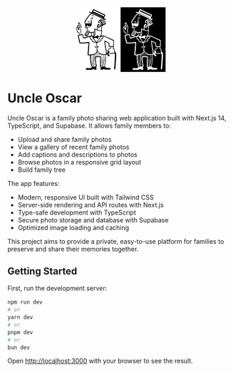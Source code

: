 
<div align="center">
  <img src="public/uncle-oscar-drawn.svg#gh-light-mode-only" width="20%">
  <img src="public/uncle-oscar-drawn.svg#gh-dark-mode-only" width="20%" style="filter: invert(1)">
</div>

# Uncle Oscar

Uncle Oscar is a family photo sharing web application built with Next.js 14, TypeScript, and Supabase. It allows family members to:

- Upload and share family photos
- View a gallery of recent family photos
- Add captions and descriptions to photos
- Browse photos in a responsive grid layout
- Build family tree

The app features:

- Modern, responsive UI built with Tailwind CSS
- Server-side rendering and API routes with Next.js
- Type-safe development with TypeScript
- Secure photo storage and database with Supabase
- Optimized image loading and caching

This project aims to provide a private, easy-to-use platform for families to preserve and share their memories together.

## Getting Started

First, run the development server:

```bash
npm run dev
# or
yarn dev
# or
pnpm dev
# or
bun dev
```

Open [http://localhost:3000](http://localhost:3000) with your browser to see the result.
